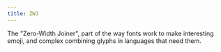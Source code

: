 ```yaml
---
title: ZWJ
---
```


The "Zero-Width Joiner", part of the way fonts work to make interesting emoji, and complex combining glyphs in languages that need them.
